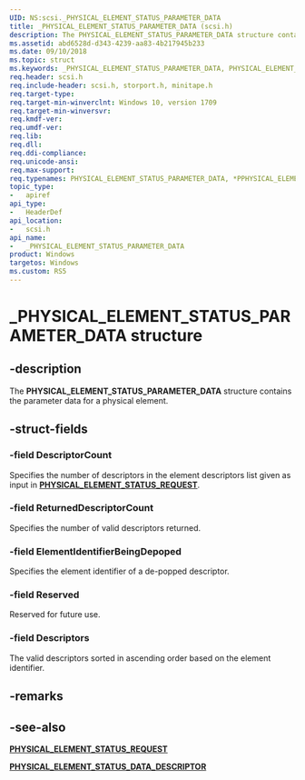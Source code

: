 ```yaml
---
UID: NS:scsi._PHYSICAL_ELEMENT_STATUS_PARAMETER_DATA
title: _PHYSICAL_ELEMENT_STATUS_PARAMETER_DATA (scsi.h)
description: The PHYSICAL_ELEMENT_STATUS_PARAMETER_DATA structure contains the parameter data for a physical element.
ms.assetid: abd6528d-d343-4239-aa83-4b217945b233
ms.date: 09/10/2018
ms.topic: struct
ms.keywords: _PHYSICAL_ELEMENT_STATUS_PARAMETER_DATA, PHYSICAL_ELEMENT_STATUS_PARAMETER_DATA, *PPHYSICAL_ELEMENT_STATUS_PARAMETER_DATA, 
req.header: scsi.h
req.include-header: scsi.h, storport.h, minitape.h
req.target-type:
req.target-min-winverclnt: Windows 10, version 1709
req.target-min-winversvr:
req.kmdf-ver:
req.umdf-ver:
req.lib:
req.dll:
req.ddi-compliance:
req.unicode-ansi:
req.max-support:
req.typenames: PHYSICAL_ELEMENT_STATUS_PARAMETER_DATA, *PPHYSICAL_ELEMENT_STATUS_PARAMETER_DATA
topic_type: 
-	apiref
api_type: 
-	HeaderDef
api_location: 
-	scsi.h
api_name: 
-	_PHYSICAL_ELEMENT_STATUS_PARAMETER_DATA
product: Windows
targetos: Windows
ms.custom: RS5
---
```


# _PHYSICAL_ELEMENT_STATUS_PARAMETER_DATA structure

## -description

The **PHYSICAL_ELEMENT_STATUS_PARAMETER_DATA** structure contains the parameter data for a physical element.

## -struct-fields

### -field DescriptorCount

Specifies the number of descriptors in the element descriptors list given as input in [**PHYSICAL_ELEMENT_STATUS_REQUEST**](../ntddstor/ns-ntddstor-_physical_element_status_request.md).
 
### -field ReturnedDescriptorCount

Specifies the number of valid descriptors returned.
 
### -field ElementIdentifierBeingDepoped

Specifies the element identifier of a de-popped descriptor.
 
### -field Reserved

Reserved for future use.
 
### -field Descriptors
 
The valid descriptors sorted in ascending order based on the element identifier.

## -remarks

## -see-also

[**PHYSICAL_ELEMENT_STATUS_REQUEST**](../ntddstor/ns-ntddstor-_physical_element_status_request.md)

[**PHYSICAL_ELEMENT_STATUS_DATA_DESCRIPTOR**](ns-scsi-_physical_element_status_data_descriptor.md)
